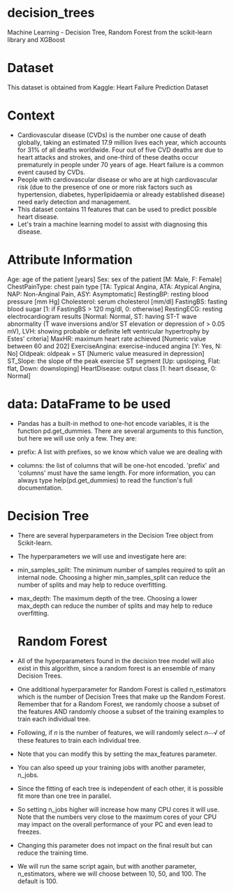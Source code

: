 # decision_trees
Machine Learning -  Decision Tree, Random Forest from the scikit-learn library and XGBoost

# Dataset

This dataset is obtained from Kaggle: Heart Failure Prediction Dataset


# Context

- Cardiovascular disease (CVDs) is the number one cause of death globally, taking an estimated 17.9 million lives each year, which accounts for 31% of all deaths worldwide. Four out of five CVD deaths are due to heart attacks and strokes, and one-third of these deaths occur prematurely in people under 70 years of age. Heart failure is a common event caused by CVDs.
- People with cardiovascular disease or who are at high cardiovascular risk (due to the presence of one or more risk factors such as hypertension, diabetes, hyperlipidaemia or already established disease) need early detection and management.
- This dataset contains 11 features that can be used to predict possible heart disease.
- Let's train a machine learning model to assist with diagnosing this disease.

# Attribute Information

Age: age of the patient [years]
Sex: sex of the patient [M: Male, F: Female]
ChestPainType: chest pain type [TA: Typical Angina, ATA: Atypical Angina, NAP: Non-Anginal Pain, ASY: Asymptomatic]
RestingBP: resting blood pressure [mm Hg]
Cholesterol: serum cholesterol [mm/dl]
FastingBS: fasting blood sugar [1: if FastingBS > 120 mg/dl, 0: otherwise]
RestingECG: resting electrocardiogram results [Normal: Normal, ST: having ST-T wave abnormality (T wave inversions and/or ST elevation or depression of > 0.05 mV), LVH: showing probable or definite left ventricular hypertrophy by Estes' criteria]
MaxHR: maximum heart rate achieved [Numeric value between 60 and 202]
ExerciseAngina: exercise-induced angina [Y: Yes, N: No]
Oldpeak: oldpeak = ST [Numeric value measured in depression]
ST_Slope: the slope of the peak exercise ST segment [Up: upsloping, Flat: flat, Down: downsloping]
HeartDisease: output class [1: heart disease, 0: Normal]

# data: DataFrame to be used

- Pandas has a built-in method to one-hot encode variables, it is the function pd.get_dummies. There are several arguments to this function, but here we will use only a few. They are:

- prefix: A list with prefixes, so we know which value we are dealing with
- columns: the list of columns that will be one-hot encoded. 'prefix' and 'columns' must have the same length.
For more information, you can always type help(pd.get_dummies) to read the function's full documentation.

# Decision Tree

- There are several hyperparameters in the Decision Tree object from Scikit-learn. 
- The hyperparameters we will use and investigate here are:

- min_samples_split: The minimum number of samples required to split an internal node.
  Choosing a higher min_samples_split can reduce the number of splits and may help to reduce overfitting.
- max_depth: The maximum depth of the tree.
  Choosing a lower max_depth can reduce the number of splits and may help to reduce overfitting.

  # Random Forest

- All of the hyperparameters found in the decision tree model will also exist in this algorithm, since a random forest is an ensemble of many Decision Trees.
- One additional hyperparameter for Random Forest is called n_estimators which is the number of Decision Trees that make up the Random Forest.
Remember that for a Random Forest, we randomly choose a subset of the features AND randomly choose a subset of the training examples to train each individual tree.

- Following, if  𝑛
  is the number of features, we will randomly select  𝑛⎯⎯√
  of these features to train each individual tree.
- Note that you can modify this by setting the max_features parameter.
- You can also speed up your training jobs with another parameter, n_jobs.

- Since the fitting of each tree is independent of each other, it is possible fit more than one tree in parallel.
- So setting n_jobs higher will increase how many CPU cores it will use. Note that the numbers very close to the maximum cores of your CPU may impact on the       overall performance of your PC and even lead to freezes.
- Changing this parameter does not impact on the final result but can reduce the training time.
- We will run the same script again, but with another parameter, n_estimators, where we will choose between 10, 50, and 100. The default is 100.
